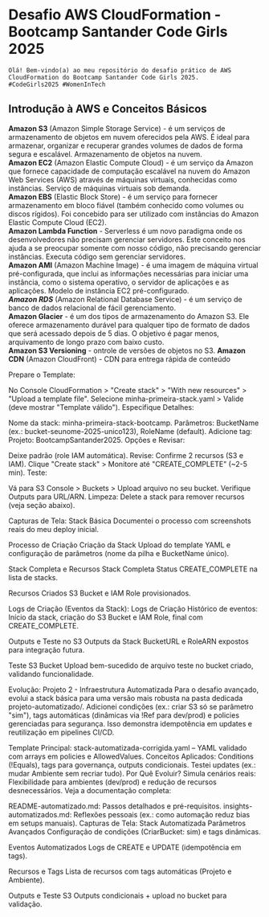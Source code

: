 # Desafio AWS CloudFormation - Bootcamp Santander Code Girls 2025

```
Olá! Bem-vindo(a) ao meu repositório do desafio prático de AWS CloudFormation do Bootcamp Santander Code Girls 2025.
#CodeGirls2025 #WomenInTech
```


## Introdução à AWS e Conceitos Básicos
**Amazon S3** (Amazon Simple Storage Service) - é um serviços de armazenamento de objetos em nuvem oferecidos pela AWS. É ideal para armazenar, organizar e recuperar grandes volumes de dados de forma segura e escalável. Armazenamento de objetos na nuvem.\
**Amazon EC2** (Amazon Elastic Compute Cloud) - é um serviço da Amazon que fornece capacidade de computação escalável na nuvem do Amazon Web Services (AWS) através de máquinas virtuais, conhecidas como instâncias. Serviço de máquinas virtuais sob demanda.\
**Amazon EBS** (Elastic Block Store) - é um serviço para fornecer armazenamento em bloco fiável (também conhecido como volumes ou discos rígidos). Foi concebido para ser utilizado com instâncias do Amazon Elastic Compute Cloud (EC2).\
**Amazon Lambda Function** - Serverless é um novo paradigma onde os desenvolvedores não precisam gerenciar servidores. Este conceito nos ajuda a se preocupar somente com nosso código, não precisando gerenciar instâncias. Executa código sem gerenciar servidores.\
**Amazon AMI** (Amazon Machine Image) - é uma imagem de máquina virtual pré-configurada, que inclui as informações necessárias para iniciar uma instância, como o sistema operativo, o servidor de aplicações e as aplicações. Modelo de instância EC2 pré-configurado.\
***Amazon RDS*** (Amazon Relational Database Service) - é um serviço de banco de dados relacional de fácil gerenciamento.\
**Amazon Glacier** - é um dos tipos de armazenamento do Amazon S3. Ele oferece armazenamento durável para qualquer tipo de formato de dados que será acessado depois de 5 dias. O objetivo é pagar menos, arquivamento de longo prazo com baixo custo.\
**Amazon S3 Versioning** - ontrole de versões de objetos no S3.
**Amazon CDN** (Amazon CloudFront) - CDN para entrega rápida de conteúdo


Prepare o Template:

No Console CloudFormation > "Create stack" > "With new resources" > "Upload a template file".
Selecione minha-primeira-stack.yaml > Valide (deve mostrar "Template válido").
Especifique Detalhes:

Nome da stack: minha-primeira-stack-bootcamp.
Parâmetros: BucketName (ex.: bucket-seunome-2025-unico123), RoleName (default).
Adicione tag: Projeto: BootcampSantander2025.
Opções e Revisar:

Deixe padrão (role IAM automática).
Revise: Confirme 2 recursos (S3 e IAM).
Clique "Create stack" > Monitore até "CREATE_COMPLETE" (~2-5 min).
Teste:

Vá para S3 Console > Buckets > Upload arquivo no seu bucket.
Verifique Outputs para URL/ARN.
Limpeza: Delete a stack para remover recursos (veja seção abaixo).

Capturas de Tela: Stack Básica
Documentei o processo com screenshots reais do meu deploy inicial.

Processo de Criação
Criação da Stack Upload do template YAML e configuração de parâmetros (nome da pilha e BucketName único).

Stack Completa e Recursos
Stack Completa Status CREATE_COMPLETE na lista de stacks.

Recursos Criados S3 Bucket e IAM Role provisionados.

Logs de Criação (Eventos da Stack): Logs de Criação Histórico de eventos: Início da stack, criação do S3 Bucket e IAM Role, final com CREATE_COMPLETE.

Outputs e Teste no S3
Outputs da Stack BucketURL e RoleARN expostos para integração futura.

Teste S3 Bucket Upload bem-sucedido de arquivo teste no bucket criado, validando funcionalidade.

Evolução: Projeto 2 - Infraestrutura Automatizada
Para o desafio avançado, evolui a stack básica para uma versão mais robusta na pasta dedicada projeto-automatizado/. Adicionei condições (ex.: criar S3 só se parâmetro "sim"), tags automáticas (dinâmicas via !Ref para dev/prod) e policies gerenciadas para segurança. Isso demonstra idempotência em updates e reutilização em pipelines CI/CD.

Template Principal: stack-automatizada-corrigida.yaml – YAML validado com arrays em policies e AllowedValues.
Conceitos Aplicados: Conditions (!Equals), tags para governança, outputs condicionais. Testei updates (ex.: mudar Ambiente sem recriar tudo).
Por Quê Evoluir? Simula cenários reais: Flexibilidade para ambientes (dev/prod) e redução de recursos desnecessários.
Veja a documentação completa:

README-automatizado.md: Passos detalhados e pré-requisitos.
insights-automatizados.md: Reflexões pessoais (ex.: como automação reduz bias em setups manuais).
Capturas de Tela: Stack Automatizada
Parâmetros Avançados Configuração de condições (CriarBucket: sim) e tags dinâmicas.

Eventos Automatizados Logs de CREATE e UPDATE (idempotência em tags).

Recursos e Tags Lista de recursos com tags automáticas (Projeto e Ambiente).

Outputs e Teste S3 Outputs condicionais + upload no bucket para validação.


